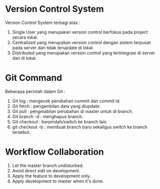 # Version Control System
Version Control System terbagi atas : 
1. Single User yang merupakan version control berfokus pada project secara lokal.
2. Centralized yang merupakan version control dengan sistem terpusat pada server dan tidak terupdate di lokal.
3. Distributed yang merupakan version control yang terintegrasi di server dan di lokal.

# Git Command
Beberapa perintah dalam Git :
1. Git log : mengecek perubahan commit dan commit id.
2. Git fetch : pengambilan data yang diupdate.
3. Git pull : pengmabilan perubahan di master untuk di branch.
4. Git branch -d : menghapus branch.
5. Git checkout : berpindah/switch ke branch lain.
6. git checkout -b : membuat branch baru sekaligus switch ke branch tersebut.

# Workflow Collaboration 
1. Let the master branch undisturbed.
2. Avoid direct edit on development.
3. Apply the feature to development only.
4. Apply development to master when it's done.
